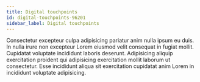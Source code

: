 ```yaml
---
title: Digital touchpoints
id: digital-touchpoints-96201
sidebar_label: Digital touchpoints
---
```


Consectetur excepteur culpa adipisicing pariatur anim nulla ipsum eu duis. In nulla irure non excepteur Lorem eiusmod velit consequat in fugiat mollit. Cupidatat voluptate incididunt laboris deserunt. Adipisicing aliquip exercitation proident qui adipisicing exercitation mollit laborum ut consectetur. Esse incididunt aliqua sit exercitation cupidatat anim Lorem in incididunt voluptate adipisicing.

